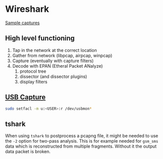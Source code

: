 # Wireshark

[Sample captures](https://wiki.wireshark.org/SampleCaptures)

## High level functioning

1. Tap in the network at the correct location
2. Gather from network (libpcap, airpcap, winpcap)
3. Capture (eventually with capture filters)
4. Decode with EPAN (Etheral Packet ANalyze)
    1. protocol tree
    2. dissector (and dissector plugins)
    3. display filters

## [USB Capture](https://wiki.wireshark.org/CaptureSetup/USB)

```sh
sudo setfacl -m u:<USER>:r /dev/usbmon*
```

## tshark

When using `tshark` to postprocess a pcapng file, it might be needed to use the `-2` option for two-pass analysis.
This is for example needed for `gsm_sms` data which is reconstructed from multiple fragments.
Without it the output data packet is broken.
